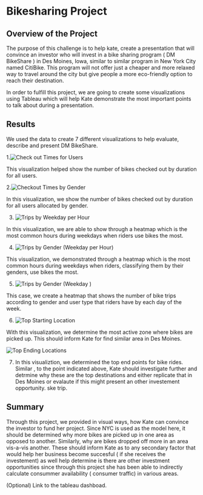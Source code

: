# Bikesharing Project

## Overview of the Project

The purpose of this challenge is to help kate, create a presentation that will convince an investor who will invest in a bike sharing program ( DM BikeShare ) in Des Moines, Iowa,  similar to similar program in New York City named CitiBike.  This program will not offer just a cheaper and more relaxed way to travel around the city but give people a more eco-friendly option to reach their destination.

In order to fulfill this project, we are going to create some visualizations using Tableau which will help Kate demonstrate the most important points to talk about during a presentation.

## Results

We used the data to create 7 different visualizations to help evaluate, describe and present DM BikeShare.

1.![Check out Times for Users](https://user-images.githubusercontent.com/115424156/230755329-8b4d4e04-28d4-4395-86c8-59c410ff78a4.png)

This visualization helped show the number of bikes checked out by duration for all users.  	


2.![Checkout Times by Gender](https://user-images.githubusercontent.com/115424156/230755378-d1ab647b-47a6-4714-8f4b-711fbf022d9c.png)

In this visualization, we show the number of bikes checked out by duration for all users allocated by gender.



3. ![Trips by Weekday per Hour](https://user-images.githubusercontent.com/115424156/230755416-90a613d3-5d63-4ba4-a10c-cec338dd20cb.png)

In this visualization, we are able to show through a heatmap which is the most common hours during weekdays when riders use bikes the most.


4. ![Trips by Gender (Weekday per Hour)](https://user-images.githubusercontent.com/115424156/230755435-bf0f0d06-385a-423c-80f2-427baa23dc0b.png)

This visualization, we demonstrated through a heatmap which is the most common hours during weekdays when riders, classifying them by their genders, use bikes the most.


5. ![Trips by Gender (Weekday )](https://user-images.githubusercontent.com/115424156/230755446-6760e004-9f5e-4779-9204-e4d53c8aefc5.png)

This case, we create a heatmap that shows the number of bike trips according to gender and user type that riders have by each day of the week.

6. ![Top Starting Location](https://user-images.githubusercontent.com/115424156/230756369-cd7c0652-295a-4a55-89bf-876f4b0afd36.png)

With this visualization, we determine the most active zone where bikes are picked up. This should inform Kate for find similar area in Des Moines. 

![Top Ending Locations](https://user-images.githubusercontent.com/115424156/230756362-5ef8bf0a-a492-45be-9080-de109d6c20b8.png)

7. In this visualiztion, we determined the top end points for bike rides. Similar , to the point indicated above, Kate should investigate further and detrmine why these are the top destinations and either replicate that in Des Moines or evalaute if this might present an other investement opportunity. ske trip. 

## Summary
Through this project, we provided in visual ways, how Kate can convince the investor to fund her project. Since NYC is used as the model here, it should be determined why more bikes are picked up in one area as opposed to another. Similarly, why are bikes dropped off more in an area vis-a-vis another. These should inform Kate as to any secondary factor that would help her business become succesful ( if she receives the investement) as well help determine is there are other investment opportunities since through this project she has been able to indirectly calculate consummer availability ( consumer traffic) in various areas.


(Optional) Link to the tableau dashboad. 
